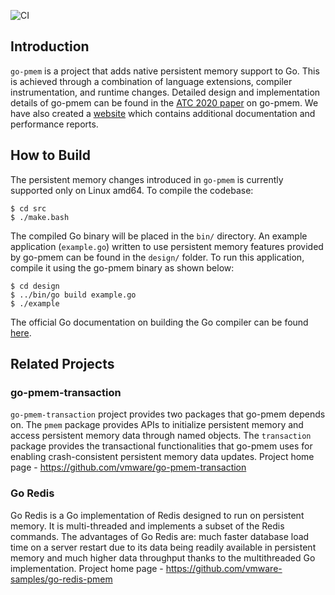 ![CI](https://github.com/jerrinsg/go-pmem/workflows/CI/badge.svg)

## Introduction
`go-pmem` is a project that adds native persistent memory support to Go. This is
achieved through a combination of language extensions, compiler instrumentation,
and runtime changes. Detailed design and implementation details of go-pmem
can be found in the [ATC 2020 paper](https://www.usenix.org/conference/atc20/presentation/george)
on go-pmem. We have also created a [website](https://vmware.github.io/persistent-memory-projects/)
which contains additional documentation and performance reports.

## How to Build
The persistent memory changes introduced in `go-pmem` is currently supported
only on Linux amd64. To compile the codebase:
```
$ cd src
$ ./make.bash
```
The compiled Go binary will be placed in the `bin/` directory. An example
application (`example.go`) written to use persistent memory features provided by
go-pmem can be found in the `design/` folder. To run this application, compile
it using the go-pmem binary as shown below:
```
$ cd design
$ ../bin/go build example.go
$ ./example
```
The official Go documentation on building the Go compiler can be found
[here](https://golang.org/doc/install/source).

## Related Projects
### go-pmem-transaction
`go-pmem-transaction` project provides two packages that go-pmem depends on.
The `pmem` package provides APIs to initialize persistent memory and access
persistent memory data through named objects. The `transaction` package provides
the transactional functionalities that go-pmem uses for enabling crash-consistent
persistent memory data updates.
Project home page - https://github.com/vmware/go-pmem-transaction
### Go Redis
Go Redis is a Go implementation of Redis designed to run on persistent memory.
It is multi-threaded and implements a subset of the Redis commands. The
advantages of Go Redis are: much faster database load time on a server restart
due to its data being readily available in persistent memory and much higher
data throughput thanks to the multithreaded Go implementation.
Project home page - https://github.com/vmware-samples/go-redis-pmem
